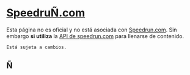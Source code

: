 # [SpeedruÑ.com](https://speedruñ.com)

Esta página no es oficial y no está asociada con [Speedrun.com](https://speedrun.com).
Sin embargo <b>si utiliza</b> la [API de speedrun.com](https://github.com/speedruncomorg/api) para llenarse de contenido.

    Está sujeta a cambios.

## Ñ

